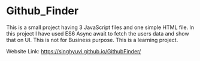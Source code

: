 # Github_Finder

This is a small project having 3 JavaScript files and one simple HTML file. In this project I have used ES6 Async await to fetch the users data and show that on UI. This is not for Business purpose. This is a learning project.

Website Link: https://singhyuvi.github.io/GithubFinder/